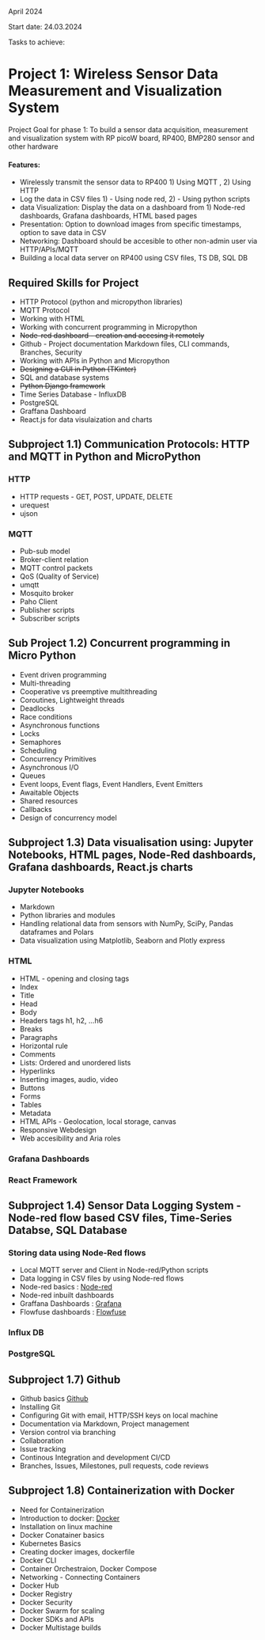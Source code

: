 April 2024

Start date: 24.03.2024

Tasks to achieve:

# Project 1: Wireless Sensor Data Measurement and Visualization System 

Project Goal for phase 1: To build a sensor data acquisition, measurement and visualization system with RP picoW board, RP400, BMP280 sensor and other hardware
  
  #### Features: 
  
  - Wirelessly transmit the sensor data to RP400 1) Using MQTT , 2) Using HTTP
  - Log the data in CSV files 1) - Using node red, 2) - Using python scripts
  - data Visualization: Display the data on a dashboard from 1) Node-red dashboards, Grafana dashboards, HTML based pages
  - Presentation: Option to download images from specific timestamps, option to save data in CSV
  - Networking: Dashboard should be accesible to other non-admin user via HTTP/APIs/MQTT
  - Building a local data server on RP400 using CSV files, TS DB, SQL DB
  
## Required Skills for Project
 
 - HTTP Protocol (python and micropython libraries)
 - MQTT Protocol
 - Working with HTML
 - Working with concurrent programming in Micropython
 - ~~Node-red dashboard - creation and accesing it remotely~~
 - Github - Project documentation Markdown files, CLI commands, Branches, Security
 - Working with APIs in Python and Micropython
 - ~~Designing a GUI in Python (TKinter)~~
 - SQL and database systems
 - ~~Python Django framework~~
 - Time Series Database - InfluxDB
 - PostgreSQL
 - Graffana Dashboard
 - React.js for data visulaization and charts
 
## Subproject 1.1) Communication Protocols: HTTP and MQTT in Python and MicroPython 

### HTTP

- HTTP requests - GET, POST, UPDATE, DELETE
- urequest 
- ujson

### MQTT

- Pub-sub model
- Broker-client relation
- MQTT control packets
- QoS (Quality of Service)
- umqtt
- Mosquito broker
- Paho Client
- Publisher scripts
- Subscriber scripts
 
## Sub Project 1.2) Concurrent programming in Micro Python

- Event driven programming
- Multi-threading
- Cooperative vs preemptive multithreading
- Coroutines, Lightweight threads
- Deadlocks
- Race conditions
- Asynchronous functions
- Locks
- Semaphores 
- Scheduling
- Concurrency Primitives
- Asynchronous I/O
- Queues
- Event loops, Event flags, Event Handlers, Event Emitters
- Awaitable Objects
- Shared resources
- Callbacks
- Design of concurrency model

## Subproject 1.3) Data visualisation using: Jupyter Notebooks, HTML pages, Node-Red dashboards, Grafana dashboards, React.js charts 

### Jupyter Notebooks

- Markdown
- Python libraries and modules
- Handling relational data from sensors with NumPy, SciPy, Pandas dataframes and Polars
- Data visualization using Matplotlib, Seaborn and Plotly express  

### HTML

- HTML - opening and closing tags 
- Index     
- Title     
- Head     
- Body     
- Headers tags h1, h2, ...h6 
- Breaks  
- Paragraphs 
- Horizontal rule 
- Comments
- Lists: Ordered and unordered lists
- Hyperlinks
- Inserting images, audio, video
- Buttons
- Forms
- Tables
- Metadata
- HTML APIs - Geolocation, local storage, canvas
- Responsive Webdesign
- Web accesibility and Aria roles

### Grafana Dashboards

### React Framework

## Subproject 1.4) Sensor Data Logging System - Node-red flow based CSV files, Time-Series Databse, SQL Database 

### Storing data using Node-Red flows

- Local MQTT server and Client in Node-red/Python scripts
- Data logging in CSV files by using Node-red flows
- Node-red basics : [Node-red](https://nodered.org/)
- Node-red inbuilt dashboards
- Graffana Dashboards : [Grafana](https://grafana.com/docs/grafana/latest/)
- Flowfuse dashboards : [Flowfuse](https://flows.nodered.org/node/@flowfuse/node-red-dashboard)

### Influx DB

### PostgreSQL

## Subproject 1.7) Github 

- Github basics [Github](https://docs.github.com/en)
- Installing Git
- Configuring Git with email, HTTP/SSH keys on local machine
- Documentation via Markdown, Project management
- Version control via branching
- Collaboration
- Issue tracking
- Continous Integration and development CI/CD
- Branches, Issues, Milestones, pull requests, code reviews

## Subproject 1.8) Containerization with Docker 
- Need for Containerization
- Introduction to docker: [Docker]( https://docs.docker.com/)
- Installation on linux machine
- Docker Conatainer basics
- Kubernetes Basics
- Creating docker images, dockerfile
- Docker CLI
- Container Orchestraion, Docker Compose
- Networking - Connecting Containers
- Docker Hub
- Docker Registry
- Docker Security
- Docker Swarm for scaling
- Docker SDKs and APIs
- Docker Multistage builds
